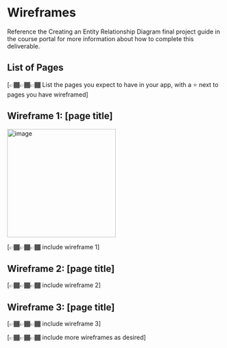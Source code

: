 # Wireframes

Reference the Creating an Entity Relationship Diagram final project guide in the course portal for more information about how to complete this deliverable.

## List of Pages

[👉🏾👉🏾👉🏾 List the pages you expect to have in your app, with a ⭐ next to pages you have wireframed]

## Wireframe 1: [page title]
<img width="253" alt="image" src="https://github.com/joshhn/web103_finalproject/assets/98563266/b5bbb4ae-8cbb-4544-a61a-8fc6e1e10f4d">

[👉🏾👉🏾👉🏾 include wireframe 1]

## Wireframe 2: [page title]

[👉🏾👉🏾👉🏾 include wireframe 2]

## Wireframe 3: [page title]

[👉🏾👉🏾👉🏾 include wireframe 3]

[👉🏾👉🏾👉🏾 include more wireframes as desired]
